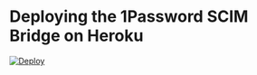 # Deploying the 1Password SCIM Bridge on Heroku

[![Deploy](https://www.herokucdn.com/deploy/button.svg)](https://heroku.com/deploy?template=https://github.com/1Password/scim-examples)
